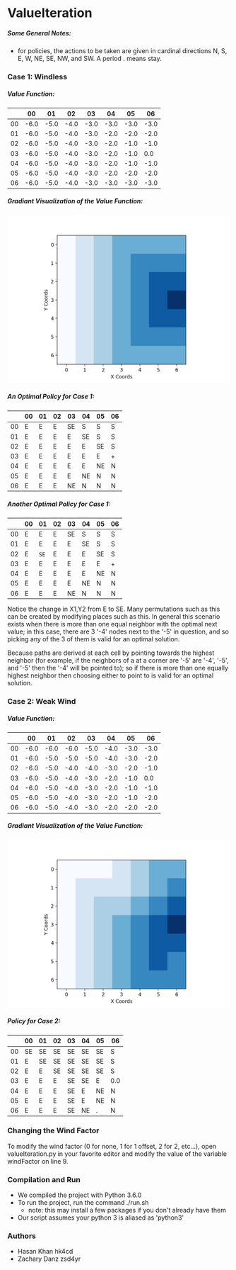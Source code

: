 # ValueIteration

##### Some General Notes:
* for policies, the actions to be taken are given in cardinal directions N, S, E, W, NE, SE, NW, and SW. A period . means stay. 

### Case 1: Windless

##### Value Function:

|   	| 00    | 01   	| 02   	| 03   	| 04   	| 05    | 06    |
|---	|------	|------	|------	|------	|------	|------	|------	|
| 00 	| -6.0 	| -5.0 	| -4.0 	| -3.0 	| -3.0 	| -3.0 	| -3.0 	|
| 01 	| -6.0 	| -5.0 	| -4.0 	| -3.0 	| -2.0 	| -2.0 	| -2.0 	|
| 02 	| -6.0 	| -5.0 	| -4.0 	| -3.0 	| -2.0 	| -1.0 	| -1.0 	|
| 03 	| -6.0 	| -5.0 	| -4.0 	| -3.0 	| -2.0 	| -1.0 	| 0.0  	|
| 04 	| -6.0 	| -5.0 	| -4.0 	| -3.0 	| -2.0 	| -1.0 	| -1.0 	|
| 05 	| -6.0 	| -5.0 	| -4.0 	| -3.0 	| -2.0 	| -2.0 	| -2.0 	|
| 06 	| -6.0 	| -5.0 	| -4.0 	| -3.0 	| -3.0 	| -3.0 	| -3.0 	|

##### Gradiant Visualization of the Value Function:

![alt text](Figure_1.png)

##### An Optimal Policy for Case 1:

|   	| 00 	| 01 	| 02 	| 03  	| 04  	| 05    | 06 	|
|---	|---	|---	|---	|----	|----	|----	|---	|
| 00 	| E 	| E 	| E 	| SE 	| S  	| S  	| S 	|
| 01 	| E 	| E 	| E 	| E  	| SE 	| S  	| S 	|
| 02 	| E 	| E 	| E 	| E  	| E  	| SE 	| S 	|
| 03 	| E 	| E 	| E 	| E  	| E  	| E  	| + 	|
| 04 	| E 	| E 	| E 	| E  	| E  	| NE 	| N 	|
| 05 	| E 	| E 	| E 	| E  	| NE 	| N  	| N 	|
| 06 	| E 	| E 	| E 	| NE 	| N  	| N  	| N 	|

##### Another Optimal Policy for Case 1:

|   	| 00 	| 01 	| 02 	| 03  	| 04  	| 05  	| 06 	|
|---	|---	|---	|---	|----	|----	|----	|---	|
| 00 	| E 	| E 	| E 	| SE 	| S  	| S  	| S 	|
| 01 	| E 	| E 	| E 	| E  	| SE 	| S  	| S 	|
| 02 	| E 	| `SE`	| E 	| E  	| E  	| SE 	| S 	|
| 03 	| E 	| E 	| E 	| E  	| E  	| E  	| + 	|
| 04 	| E 	| E 	| E 	| E  	| E  	| NE 	| N 	|
| 05 	| E 	| E 	| E 	| E  	| NE 	| N  	| N 	|
| 06 	| E 	| E 	| E 	| NE 	| N  	| N  	| N 	|

Notice the change in X1,Y2 from E to SE. Many permutations such as this can be created by modifying places such as this. In general this scenario exists when there is more than one equal neighbor with the optimal next value; in this case, there are 3 '-4' nodes next to the '-5' in question, and so picking any of the 3 of them is valid for an optimal solution. 

Because paths are derived at each cell by pointing towards the highest neighbor (for example, if the neighbors of a at a corner are '-5' are '-4', '-5', and '-5' then the '-4' will be pointed to); so if there is more than one equally highest neighbor then choosing either to point to is valid for an optimal solution.

### Case 2: Weak Wind

##### Value Function:

|   	| 00    | 01    | 02    | 03    | 04    | 05    | 06    |
|---	|------	|------	|------	|------	|------	|------	|------	|
| 00 	| -6.0 	| -6.0 	| -6.0 	| -5.0 	| -4.0 	| -3.0 	| -3.0 	|
| 01 	| -6.0 	| -5.0 	| -5.0 	| -5.0 	| -4.0 	| -3.0 	| -2.0 	|
| 02 	| -6.0 	| -5.0 	| -4.0 	| -4.0 	| -3.0 	| -2.0 	| -1.0 	|
| 03 	| -6.0 	| -5.0 	| -4.0 	| -3.0 	| -2.0 	| -1.0 	| 0.0  	|
| 04 	| -6.0 	| -5.0 	| -4.0 	| -3.0 	| -2.0 	| -1.0 	| -1.0 	|
| 05 	| -6.0 	| -5.0 	| -4.0 	| -3.0 	| -2.0 	| -1.0 	| -2.0 	|
| 06 	| -6.0 	| -5.0 	| -4.0 	| -3.0 	| -2.0 	| -2.0 	| -2.0 	|

##### Gradiant Visualization of the Value Function:

![alt text](Figure_2.png)

##### Policy for Case 2:

|   	| 00    | 01    | 02    | 03    | 04    | 05    | 06    |
|---	|------	|------	|------	|------	|------	|------	|------	|
| 00 	| SE	| SE 	| SE 	| SE 	| SE	| SE 	| S 	|
| 01 	| E 	| SE 	| SE 	| SE 	| SE 	| SE 	| S 	|
| 02 	| E 	| E 	| SE 	| SE 	| SE 	| SE 	| S 	|
| 03 	| E 	| E 	| E 	| SE 	| SE	| E 	| 0.0  	|
| 04 	| E 	| E 	| E 	| SE 	| E 	| NE 	| N 	|
| 05 	| E 	| E 	| E 	| SE 	| E 	| NE 	| N 	|
| 06 	| E 	| E 	| E 	| SE 	| NE	| . 	| N 	|

### Changing the Wind Factor

To modify the wind factor (0 for none, 1 for 1 offset, 2 for 2, etc...), open valueIteration.py in your favorite editor and modify the value of the variable windFactor on line 9. 

### Compilation and Run

* We compiled the project with Python 3.6.0
* To run the project, run the command ./run.sh
    * note: this may install a few packages if you don't already have them
* Our script assumes your python 3 is aliased as 'python3'

### Authors

* Hasan Khan hk4cd
* Zachary Danz zsd4yr